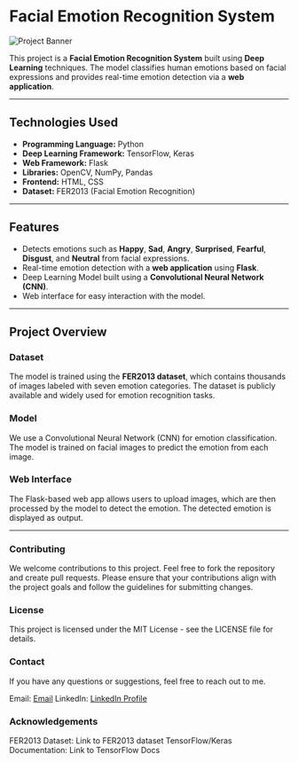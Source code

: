 # **Facial Emotion Recognition System**

![Project Banner](https://i0.wp.com/sefiks.com/wp-content/uploads/2018/01/kid-expressions-cover.png?resize=459%2C409&ssl=1)

This project is a **Facial Emotion Recognition System** built using **Deep Learning** techniques. The model classifies human emotions based on facial expressions and provides real-time emotion detection via a **web application**.

---

## **Technologies Used**

- **Programming Language:** Python
- **Deep Learning Framework:** TensorFlow, Keras
- **Web Framework:** Flask
- **Libraries:** OpenCV, NumPy, Pandas
- **Frontend:** HTML, CSS
- **Dataset:** FER2013 (Facial Emotion Recognition)

---

## **Features**

- Detects emotions such as **Happy**, **Sad**, **Angry**, **Surprised**, **Fearful**, **Disgust**, and **Neutral** from facial expressions.
- Real-time emotion detection with a **web application** using **Flask**.
- Deep Learning Model built using a **Convolutional Neural Network (CNN)**.
- Web interface for easy interaction with the model.

---

## **Project Overview**

### **Dataset**
The model is trained using the **FER2013 dataset**, which contains thousands of images labeled with seven emotion categories. The dataset is publicly available and widely used for emotion recognition tasks.

### **Model**
We use a Convolutional Neural Network (CNN) for emotion classification. The model is trained on facial images to predict the emotion from each image.

### **Web Interface**
The Flask-based web app allows users to upload images, which are then processed by the model to detect the emotion. The detected emotion is displayed as output.

---

### **Contributing**
We welcome contributions to this project. Feel free to fork the repository and create pull requests. Please ensure that your contributions align with the project goals and follow the guidelines for submitting changes.

### **License**
This project is licensed under the MIT License - see the LICENSE file for details.

### **Contact**
If you have any questions or suggestions, feel free to reach out to me.

Email: [Email](anurag077269@gmail.com) 
LinkedIn: [LinkedIn Profile](https://www.linkedin.com/in/anurag-pandey-704479253/)

### **Acknowledgements**
FER2013 Dataset: Link to FER2013 dataset
TensorFlow/Keras Documentation: Link to TensorFlow Docs
